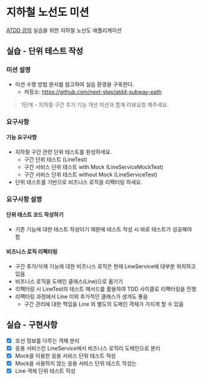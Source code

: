 # 지하철 노선도 미션
[ATDD 강의](https://edu.nextstep.camp/c/R89PYi5H) 실습을 위한 지하철 노선도 애플리케이션

## 실습 - 단위 테스트 작성

### 미션 설명

- 미션 수행 방법 문서를 참고하여 실습 환경을 구축한다.
  - 저장소: https://github.com/next-step/atdd-subway-path

> 1단계 - 지하철 구간 추가 기능 개선 미션과 함께 리뷰요청 해주세요.
  
### 요구사항

#### 기능 요구사항

- 지하철 구간 관련 단위 테스트를 완성하세요.
  - 구간 단위 테스트 (LineTest)
  - 구간 서비스 단위 테스트 with Mock (LineServiceMockTest)
  - 구간 서비스 단위 테스트 without Mock (LineServiceTest)
- 단위 테스트를 기반으로 비즈니스 로직을 리팩터링 하세요.

### 요구사항 설명

#### 단위 테스트 코드 작성하기

- 기존 기능에 대한 테스트 작성이기 때문에 테스트 작성 시 바로 테스트가 성공해야 함
  
#### 비즈니스 로직 리팩터링

- 구간 추가/삭제 기능에 대한 비즈니스 로직은 현재 LineService에 대부분 위치하고 있음
- 비즈니스 로직을 도메인 클래스(Line)으로 옮기기
- 리팩터링 시 LineTest의 테스트 메서드를 활용하여 TDD 사이클로 리팩터링을 진행
- 리팩터링 과정에서 Line 이외 추가적인 클래스가 생겨도 좋음
  - 구간 관리에 대한 책임을 Line 외 별도의 도메인 객체가 가지게 할 수 있음

## 실습 - 구현사항

- [X] 호선 정보를 다루는 객체 분리
- [X] 응용 서비스인 LineService에서 비즈니스 로직리 도메인으로 분리
- [X] Mock을 이용한 응용 서비스 단위 테스트 작성
- [X] Mock을 사용하지 않는 응용 서비스 단위 테스트 작성는
- [X] Line 객체 단위 테스트 작성